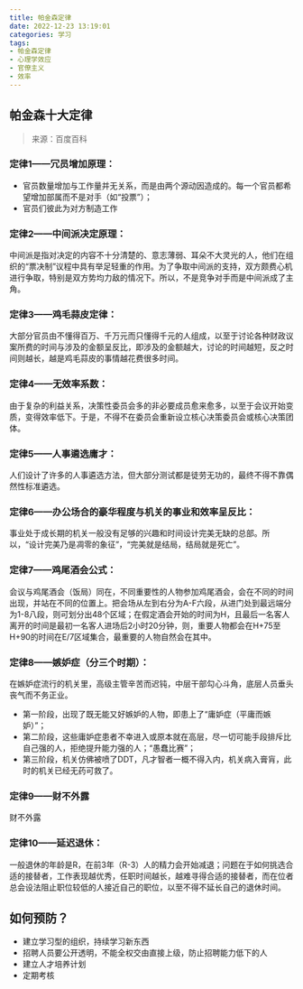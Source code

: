 ```yaml
---
title: 帕金森定律
date: 2022-12-23 13:19:01
categories: 学习
tags:
- 帕金森定律
- 心理学效应
- 官僚主义
- 效率
---
```


## 帕金森十大定律

> 来源：百度百科

### 定律1——冗员增加原理：

- 官员数量增加与工作量并无关系，而是由两个源动因造成的。每一个官员都希望增加部属而不是对手（如“投票”）；
- 官员们彼此为对方制造工作

### 定律2——中间派决定原理：

中间派是指对决定的内容不十分清楚的、意志薄弱、耳朵不大灵光的人，他们在组织的“票决制”议程中具有举足轻重的作用。为了争取中间派的支持，双方颇费心机进行争取，特别是双方势均力敌的情况下。所以，不是竞争对手而是中间派成了主角。

### 定律3——鸡毛蒜皮定律：

大部分官员由不懂得百万、千万元而只懂得千元的人组成，以至于讨论各种财政议案所费的时间与涉及的金额呈反比，即涉及的金额越大，讨论的时间越短，反之时间则越长，越是鸡毛蒜皮的事情越花费很多时间。

### 定律4——无效率系数：

由于复杂的利益关系，决策性委员会多的非必要成员愈来愈多，以至于会议开始变质，变得效率低下。于是，不得不在委员会重新设立核心决策委员会或核心决策团体。


### 定律5——人事遴选庸才：

人们设计了许多的人事遴选方法，但大部分测试都是徒劳无功的，最终不得不靠偶然性标准遴选。


### 定律6——办公场合的豪华程度与机关的事业和效率呈反比：

事业处于成长期的机关一般没有足够的兴趣和时间设计完美无缺的总部。所以，“设计完美乃是凋零的象征”，“完美就是结局，结局就是死亡”。

### 定律7——鸡尾酒会公式：

会议与鸡尾酒会（饭局）同在，不同重要性的人物参加鸡尾酒会，会在不同的时间出现，并站在不同的位置上。把会场从左到右分为A-F六段，从进门处到最远端分为1-8八段，则可划分出48个区域；在假定酒会开始的时间为H，且最后一名客人离开的时间是最初一名客人进场后2小时20分钟，则，重要人物都会在H+75至H+90的时间在E/7区域集合，最重要的人物自然会在其中。


### 定律8——嫉妒症（分三个时期）：

在嫉妒症流行的机关里，高级主管辛苦而迟钝，中层干部勾心斗角，底层人员垂头丧气而不务正业。

- 第一阶段，出现了既无能又好嫉妒的人物，即患上了“庸妒症（平庸而嫉妒）”；
- 第二阶段，这些庸妒症患者不幸进入或原本就在高层，尽一切可能手段排斥比自己强的人，拒绝提升能力强的人；“愚蠢比赛”；
- 第三阶段，机关仿佛被喷了DDT，凡才智者一概不得入内，机关病入膏肓，此时的机关已经无药可救了。


### 定律9——财不外露

财不外露

### 定律10——延迟退休：

一般退休的年龄是R，在前3年（R-3）人的精力会开始减退；问题在于如何挑选合适的接替者，工作表现越优秀，任职时间越长，越难寻得合适的接替者，而在位者总会设法阻止职位较低的人接近自己的职位，以至不得不延长自己的退休时间。




## 如何预防？


- 建立学习型的组织，持续学习新东西
- 招聘人员要公开透明，不能全权交由直接上级，防止招聘能力低下的人
- 建立人才培养计划
- 定期考核
